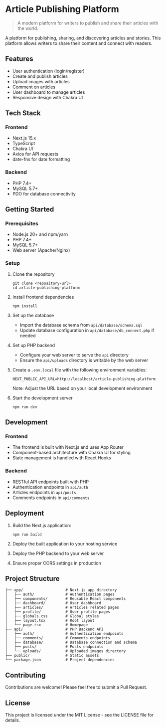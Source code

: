 # Article Publishing Platform

> A modern platform for writers to publish and share their articles with the world.

A platform for publishing, sharing, and discovering articles and stories. This platform allows writers to share their content and connect with readers.

## Features

- User authentication (login/register)
- Create and publish articles
- Upload images with articles
- Comment on articles
- User dashboard to manage articles
- Responsive design with Chakra UI

## Tech Stack

### Frontend
- Next.js 15.x
- TypeScript
- Chakra UI
- Axios for API requests
- date-fns for date formatting

### Backend
- PHP 7.4+
- MySQL 5.7+
- PDO for database connectivity

## Getting Started

### Prerequisites

- Node.js 20+ and npm/yarn
- PHP 7.4+
- MySQL 5.7+
- Web server (Apache/Nginx)

### Setup

1. Clone the repository
   ```
   git clone <repository-url>
   cd article-publishing-platform
   ```

2. Install frontend dependencies
   ```
   npm install
   ```

3. Set up the database
   - Import the database schema from `api/database/schema.sql`
   - Update database configuration in `api/database/db_connect.php` if needed

4. Set up PHP backend
   - Configure your web server to serve the `api` directory
   - Ensure the `api/uploads` directory is writable by the web server

5. Create a `.env.local` file with the following environment variables:
   ```
   NEXT_PUBLIC_API_URL=http://localhost/article-publishing-platform
   ```
   Note: Adjust the URL based on your local development environment

6. Start the development server
   ```
   npm run dev
   ```

## Development

### Frontend

- The frontend is built with Next.js and uses App Router
- Component-based architecture with Chakra UI for styling
- State management is handled with React Hooks

### Backend

- RESTful API endpoints built with PHP
- Authentication endpoints in `api/auth`
- Articles endpoints in `api/posts`
- Comments endpoints in `api/comments`

## Deployment

1. Build the Next.js application:
   ```
   npm run build
   ```

2. Deploy the built application to your hosting service

3. Deploy the PHP backend to your web server

4. Ensure proper CORS settings in production

## Project Structure

```
├── app/                   # Next.js app directory
│   ├── auth/              # Authentication pages
│   ├── components/        # Reusable React components
│   ├── dashboard/         # User dashboard
│   ├── articles/          # Articles related pages
│   ├── profile/           # User profile pages
│   ├── globals.css        # Global styles
│   ├── layout.tsx         # Root layout
│   └── page.tsx           # Homepage
├── api/                   # PHP Backend API
│   ├── auth/              # Authentication endpoints
│   ├── comments/          # Comments endpoints
│   ├── database/          # Database connection and schema
│   ├── posts/             # Posts endpoints
│   └── uploads/           # Uploaded images directory
├── public/                # Static assets
└── package.json           # Project dependencies
```

## Contributing

Contributions are welcome! Please feel free to submit a Pull Request.

## License

This project is licensed under the MIT License - see the LICENSE file for details.
